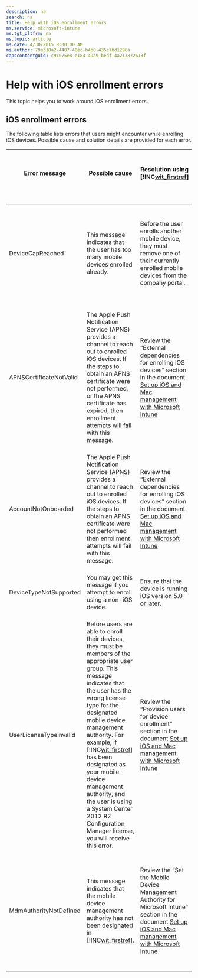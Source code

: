 ```yaml
---
description: na
search: na
title: Help with iOS enrollment errors
ms.service: microsoft-intune
ms.tgt_pltfrm: na
ms.topic: article
ms.date: 4/30/2015 8:00:00 AM
ms.author: 79a318a2-4407-40ec-b4b0-435e7bd1296a
capscontentguid: c91075e8-e184-49a9-bedf-4a213872613f
---
```

# Help with iOS enrollment errors
This topic helps you to work around iOS enrollment errors.

## iOS enrollment errors
The following table lists errors that users might encounter while enrolling iOS devices. Possible cause and solution details are provided for each error.

|Error message <br /> <br />|Possible cause <br /> <br />|Resolution using [!INC[wit_firstref](../Token/wit_firstref_md.md)] <br /> <br />|Resolution using System Center 2012 R2 Configuration Manager <br /> <br />|
|-----------------|------------------|--------------------------------------------------------------------------|----------------------------------------------------------------|
|DeviceCapReached <br /> <br />|This message indicates that the user has too many mobile devices enrolled already. <br /> <br />|Before the user enrolls another mobile device, they must remove one of their currently enrolled mobile devices from the company portal. <br /> <br />|Before the user enrolls another mobile device, they must remove one of their currently enrolled mobile devices from the company portal. <br /> <br />|
|APNSCertificateNotValid <br /> <br />|The Apple Push Notification Service (APNS) provides a channel to reach out to enrolled iOS devices. If the steps to obtain an APNS certificate were not performed, or the APNS certificate has expired, then enrollment attempts will fail with this message. <br /> <br />|Review the “External dependencies for enrolling iOS devices” section in the document [Set up iOS and Mac management with Microsoft Intune](../Topic/Set_up_iOS_and_Mac_management_with_Microsoft_Intune.md) <br /> <br />|Review the “External dependencies for enrolling iOS devices” section in the document [Set up iOS and Mac management with Microsoft Intune](../Topic/Set_up_iOS_and_Mac_management_with_Microsoft_Intune.md) <br /> <br />|
|AccountNotOnboarded <br /> <br />|The Apple Push Notification Service (APNS) provides a channel to reach out to enrolled iOS devices. If the steps to obtain an APNS certificate were not performed then enrollment attempts will fail with this message. <br /> <br />|Review the “External dependencies for enrolling iOS devices” section in the document [Set up iOS and Mac management with Microsoft Intune](../Topic/Set_up_iOS_and_Mac_management_with_Microsoft_Intune.md) <br /> <br />|Review the “External dependencies for enrolling iOS devices” section in the document [Set up iOS and Mac management with Microsoft Intune](../Topic/Set_up_iOS_and_Mac_management_with_Microsoft_Intune.md) <br /> <br />|
|DeviceTypeNotSupported <br /> <br />|You may get this message if you attempt to enroll using a non-iOS device. <br /> <br />|Ensure that the device is running iOS version 5.0 or later. <br /> <br />|Ensure that the device is running iOS version 5.0 or later. <br /> <br />|
|UserLicenseTypeInvalid <br /> <br />|Before users are able to enroll their devices, they must be members of the appropriate user group. This message indicates that the user has the wrong license type for the designated mobile device management authority. For example, if [!INC[wit_firstref](../Token/wit_firstref_md.md)] has been designated as your mobile device management authority, and the user is using a System Center 2012 R2 Configuration Manager license, you will receive this error. <br /> <br />|Review the “Provision users for device enrollment” section in the document [Set up iOS and Mac management with Microsoft Intune](../Topic/Set_up_iOS_and_Mac_management_with_Microsoft_Intune.md) <br /> <br />|Review the “Provision users for device enrollment” section in the document [Set up iOS and Mac management with Microsoft Intune](../Topic/Set_up_iOS_and_Mac_management_with_Microsoft_Intune.md) <br /> <br />|
|MdmAuthorityNotDefined <br /> <br />|This message indicates that the mobile device management authority has not been designated in [!INC[wit_firstref](../Token/wit_firstref_md.md)]. <br /> <br />|Review the “Set the Mobile Device Management Authority for Microsoft Intune” section in the document [Set up iOS and Mac management with Microsoft Intune](../Topic/Set_up_iOS_and_Mac_management_with_Microsoft_Intune.md) <br /> <br />|Review the “Set the Mobile Device Management Authority for Microsoft Intune” section in the document [Set up iOS and Mac management with Microsoft Intune](../Topic/Set_up_iOS_and_Mac_management_with_Microsoft_Intune.md) <br /> <br />|
